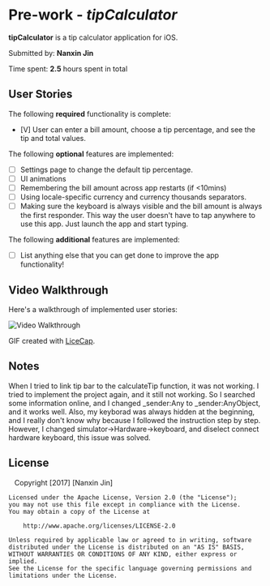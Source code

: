 # Pre-work - *tipCalculator*

**tipCalculator** is a tip calculator application for iOS.

Submitted by: **Nanxin Jin**

Time spent: **2.5** hours spent in total

## User Stories

The following **required** functionality is complete:

* [V] User can enter a bill amount, choose a tip percentage, and see the tip and total values.

The following **optional** features are implemented:
* [ ] Settings page to change the default tip percentage.
* [ ] UI animations
* [ ] Remembering the bill amount across app restarts (if <10mins)
* [ ] Using locale-specific currency and currency thousands separators.
* [ ] Making sure the keyboard is always visible and the bill amount is always the first responder. This way the user doesn't have to tap anywhere to use this app. Just launch the app and start typing.

The following **additional** features are implemented:

- [ ] List anything else that you can get done to improve the app functionality!

## Video Walkthrough 

Here's a walkthrough of implemented user stories:

<img src='http://imgur.com/a/zd7ds' title='tipCalculator WalkThrough' width='' alt='Video Walkthrough' />

GIF created with [LiceCap](http://www.cockos.com/licecap/).

## Notes

When I tried to link tip bar to the calculateTip function, it was not working. I tried to implement the project again, and it still not working. So I searched some information online, and I changed _sender:Any to _sender:AnyObject, and it works well. Also, my keyborad was always hidden at the beginning, and I really don't know why because I followed the instruction step by step. However, I changed simulator->Hardware->keyboard, and diselect connect hardware keyboard, this issue was solved.

## License

    Copyright [2017] [Nanxin Jin]

    Licensed under the Apache License, Version 2.0 (the "License");
    you may not use this file except in compliance with the License.
    You may obtain a copy of the License at

        http://www.apache.org/licenses/LICENSE-2.0

    Unless required by applicable law or agreed to in writing, software
    distributed under the License is distributed on an "AS IS" BASIS,
    WITHOUT WARRANTIES OR CONDITIONS OF ANY KIND, either express or implied.
    See the License for the specific language governing permissions and
    limitations under the License.
